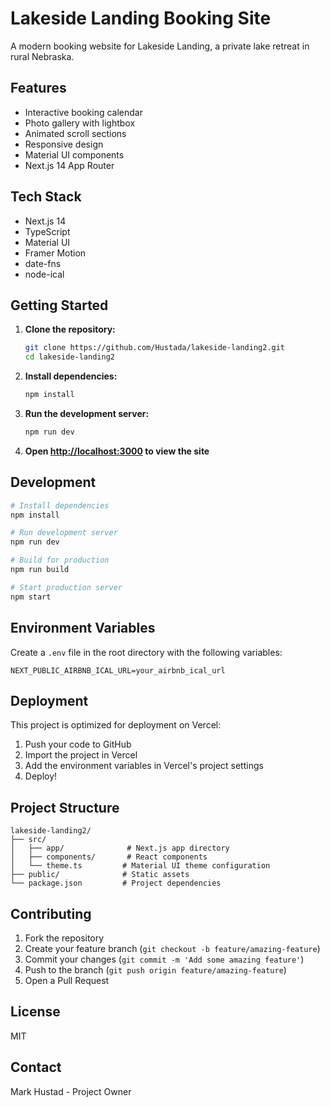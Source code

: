 # Lakeside Landing Booking Site

A modern booking website for Lakeside Landing, a private lake retreat in rural Nebraska.

## Features

- Interactive booking calendar
- Photo gallery with lightbox
- Animated scroll sections
- Responsive design
- Material UI components
- Next.js 14 App Router

## Tech Stack

- Next.js 14
- TypeScript
- Material UI
- Framer Motion
- date-fns
- node-ical

## Getting Started

1. **Clone the repository:**
   ```bash
   git clone https://github.com/Hustada/lakeside-landing2.git
   cd lakeside-landing2
   ```

2. **Install dependencies:**
   ```bash
   npm install
   ```

3. **Run the development server:**
   ```bash
   npm run dev
   ```

4. **Open [http://localhost:3000](http://localhost:3000) to view the site**

## Development

```bash
# Install dependencies
npm install

# Run development server
npm run dev

# Build for production
npm run build

# Start production server
npm start
```

## Environment Variables

Create a `.env` file in the root directory with the following variables:

```
NEXT_PUBLIC_AIRBNB_ICAL_URL=your_airbnb_ical_url
```

## Deployment

This project is optimized for deployment on Vercel:

1. Push your code to GitHub
2. Import the project in Vercel
3. Add the environment variables in Vercel's project settings
4. Deploy!

## Project Structure

```
lakeside-landing2/
├── src/
│   ├── app/              # Next.js app directory
│   ├── components/       # React components
│   └── theme.ts         # Material UI theme configuration
├── public/              # Static assets
└── package.json         # Project dependencies
```

## Contributing

1. Fork the repository
2. Create your feature branch (`git checkout -b feature/amazing-feature`)
3. Commit your changes (`git commit -m 'Add some amazing feature'`)
4. Push to the branch (`git push origin feature/amazing-feature`)
5. Open a Pull Request

## License

MIT

## Contact

Mark Hustad - Project Owner
